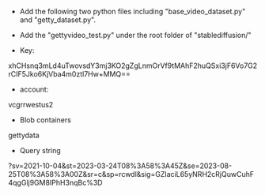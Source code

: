 - Add the following two python files including "base_video_dataset.py" and "getty_dataset.py".

- Add the "gettyvideo_test.py" under the root folder of "stablediffusion/"

- Key:

xhCHsnq3mLd4uTwovsdY3mj3KO2gZgLnmOrVf9tMAhF2huQSxi3jF6Vo7G2rCIF5Jko6KjVba4m0ztl7Hw+MMQ==

- account:

vcgrrwestus2

- Blob containers

gettydata

- Query string

?sv=2021-10-04&st=2023-03-24T08%3A58%3A45Z&se=2023-08-25T08%3A58%3A00Z&sr=c&sp=rcwdl&sig=GZIaciL65yNRH2cRjQuwCuhF4qgGlj9GM8IPhH3nqBc%3D